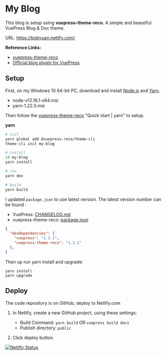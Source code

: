 # My Blog

This blog is setup using **vuepress-theme-reco**. A simple and beautiful VuePress Blog & Doc theme. 

URL:  https://bobyuan.netlify.com/



**Reference Links:**

* [vuepress-theme-reco](https://github.com/vuepress-reco/vuepress-theme-reco)
* [Official blog plugin for VuePress](https://github.com/vuepressjs/vuepress-plugin-blog)



## Setup

First, on my Windows 10 64-bit PC, download and install [Node.js](https://nodejs.org/) and [Yarn](https://yarnpkg.com/).

* node-v12.16.1-x64.msi
* yarn-1.22.0.msi



Then follow the [vuepress-theme-reco](https://github.com/vuepress-reco/vuepress-theme-reco) "Quick start | yarn" to setup.

**yarn**

```bash
# init
yarn global add @vuepress-reco/theme-cli
theme-cli init my-blog

# install
cd my-blog
yarn install

# run
yarn dev

# build
yarn build
```



I updated `package.json` to use latest version. The latest version number can be found :

* VuePress: [CHANGELOG.md](https://github.com/vuejs/vuepress/blob/master/CHANGELOG.md)
* vuepress-theme-reco: [package.json](https://github.com/vuepress-reco/vuepress-theme-reco/blob/develop/package.json)

```json
{
  "devDependencies": {
    "vuepress": "1.3.1",
    "vuepress-theme-reco": "1.2.2"
  },
}
```

Then up run yarn install and upgrade:

```shell
yarn install
yarn upgrade
```



## Deploy

The code repository is on GitHub, deploy to Netlify.com

1. In Netlify, create a new GitHub project, using these settings:

   * Build Command: `yarn build`   OR   `vuepress build docs`
   * Publish directory: `public`
   
2. Click deploy button.

   
[![Netlify Status](https://api.netlify.com/api/v1/badges/9fc5354a-f727-4274-9202-343c7951795a/deploy-status)](https://app.netlify.com/sites/jason70rever/deploys)
